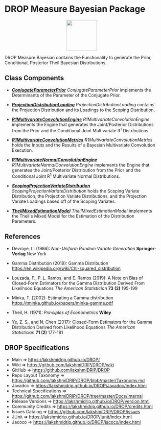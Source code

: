 # DROP Measure Bayesian Package

<p align="center"><img src="https://github.com/lakshmiDRIP/DROP/blob/master/DRIP_Logo.gif?raw=true" width="100"></p>

DROP Measure Bayesian contains the Functionality to generate the Prior, Conditional, Posterior Theil Bayesian
	Distributions.


## Class Components

 * [***ConjugateParameterPrior***](https://github.com/lakshmiDRIP/DROP/tree/master/src/main/java/org/drip/measure/bayesian/ConjugateParameterPrior.java)
 <i>ConjugateParameterPrior</i> implements the Determinants of the Parameter of the Conjugate Prior.

 * [***ProjectionDistributionLoading***](https://github.com/lakshmiDRIP/DROP/tree/master/src/main/java/org/drip/measure/bayesian/ProjectionDistributionLoading.java)
 <i>ProjectionDistributionLoading</i> contains the Projection Distribution and its Loadings to the Scoping
 Distribution.

 * [***R1MultivariateConvolutionEngine***](https://github.com/lakshmiDRIP/DROP/tree/master/src/main/java/org/drip/measure/bayesian/R1MultivariateConvolutionEngine.java)
 <i>R1MultivariateConvolutionEngine</i> implements the Engine that generates the Joint/Posterior Distributions from the Prior and the Conditional Joint Multivariate R<sup>1</sup> Distributions.

 * [***R1MultivariateConvolutionMetrics***](https://github.com/lakshmiDRIP/DROP/tree/master/src/main/java/org/drip/measure/bayesian/R1MultivariateConvolutionMetrics.java)
 <i>R1MultivariateConvolutionMetrics</i> holds the Inputs and the Results of a Bayesian Multivariate Convolution Execution.

 * [***R1MultivariateNormalConvolutionEngine***](https://github.com/lakshmiDRIP/DROP/tree/master/src/main/java/org/drip/measure/bayesian/R1MultivariateNormalConvolutionEngine.java)
 <i>R1MultivariateNormalConvolutionEngine</i> implements the Engine that generates the Joint/Posterior Distribution from the Prior and the Conditional Joint R<sup>1</sup> Multivariate Normal Distributions.

 * [***ScopingProjectionVariateDistribution***](https://github.com/lakshmiDRIP/DROP/tree/master/src/main/java/org/drip/measure/bayesian/ScopingProjectionVariateDistribution.java)
 <i>ScopingProjectionVariateDistribution</i> holds the Scoping Variate Distribution, the Projection Variate Distributions, and the Projection Variate Loadings based off of the Scoping Variates.

 * [***TheilMixedEstimationModel***](https://github.com/lakshmiDRIP/DROP/tree/master/src/main/java/org/drip/measure/bayesian/TheilMixedEstimationModel.java)
 <i>TheilMixedEstimationModel</i> implements the Theil's Mixed Model for the Estimation of the Distribution Parameters.


## References

 * Devroye, L. (1986): <i>Non-Uniform Random Variate Generation</i> <b>Springer-Verlag</b> New York

 * Gamma Distribution (2019): Gamma Distribution https://en.wikipedia.org/wiki/Chi-squared_distribution

 * Louzada, F., P. L. Ramos, and E. Ramos (2019): A Note on Bias of Closed-Form Estimators for the Gamma Distribution Derived From Likelihood Equations <i>The American Statistician</i> <b>73 (2)</b> 195-199

 * Minka, T. (2002): Estimating a Gamma distribution https://tminka.github.io/papers/minka-gamma.pdf

 * Theil, H. (1971): <i>Principles of Econometrics</i> <b>Wiley</b>

 * Ye, Z. S., and N. Chen (2017): Closed-Form Estimators for the Gamma Distribution Derived from Likelihood Equations <i>The American Statistician</i> <b>71 (2)</b> 177-181


## DROP Specifications

 * Main                     => https://lakshmidrip.github.io/DROP/
 * Wiki                     => https://github.com/lakshmiDRIP/DROP/wiki
 * GitHub                   => https://github.com/lakshmiDRIP/DROP
 * Repo Layout Taxonomy     => https://github.com/lakshmiDRIP/DROP/blob/master/Taxonomy.md
 * Javadoc                  => https://lakshmidrip.github.io/DROP/Javadoc/index.html
 * Technical Specifications => https://github.com/lakshmiDRIP/DROP/tree/master/Docs/Internal
 * Release Versions         => https://lakshmidrip.github.io/DROP/version.html
 * Community Credits        => https://lakshmidrip.github.io/DROP/credits.html
 * Issues Catalog           => https://github.com/lakshmiDRIP/DROP/issues
 * JUnit                    => https://lakshmidrip.github.io/DROP/junit/index.html
 * Jacoco                   => https://lakshmidrip.github.io/DROP/jacoco/index.html
